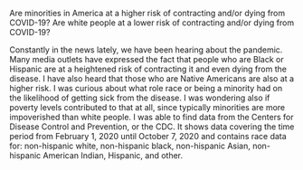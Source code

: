 Are minorities in America at a higher risk of contracting and/or dying from COVID-19? Are white people at a lower risk of contracting and/or dying from COVID-19?

Constantly in the news lately, we have been hearing about the pandemic. Many media outlets have expressed the fact that people who are Black or Hispanic are at a heightened risk of contracting it and even dying from the disease. I have also heard that those who are Native Americans are also at a higher risk. I was curious about what role race or being a minority had on the likelihood of getting sick from the disease. I was wondering also if poverty levels contributed to that at all, since typically minorities are more impoverished than white people. I was able to find data from the Centers for Disease Control and Prevention, or the CDC. It shows data covering the time period from February 1, 2020 until October 7, 2020 and contains race data for: non-hispanic white, non-hispanic black, non-hispanic Asian, non-hispanic American Indian, Hispanic, and other. 
